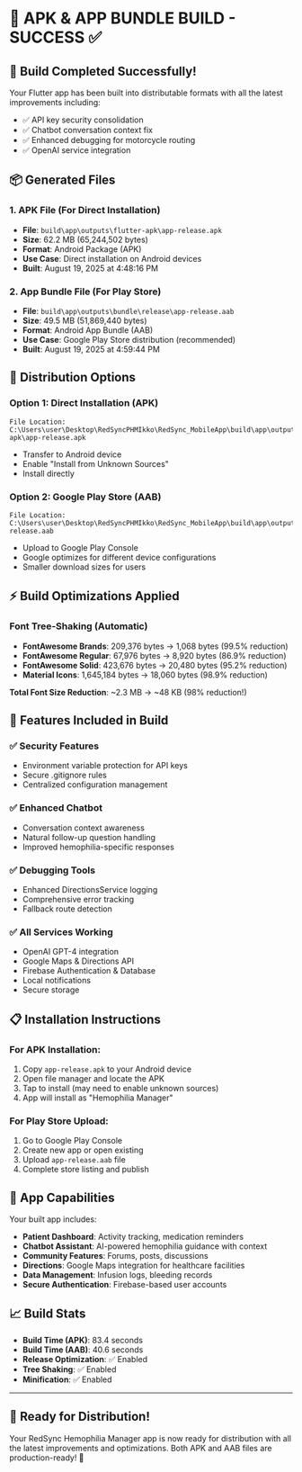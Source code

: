 # 📱 APK & APP BUNDLE BUILD - SUCCESS ✅

## 🎉 **Build Completed Successfully!**

Your Flutter app has been built into distributable formats with all the latest improvements including:
- ✅ API key security consolidation
- ✅ Chatbot conversation context fix
- ✅ Enhanced debugging for motorcycle routing
- ✅ OpenAI service integration

## 📦 **Generated Files**

### **1. APK File (For Direct Installation)**
- **File**: `build\app\outputs\flutter-apk\app-release.apk`
- **Size**: 62.2 MB (65,244,502 bytes)
- **Format**: Android Package (APK)
- **Use Case**: Direct installation on Android devices
- **Built**: August 19, 2025 at 4:48:16 PM

### **2. App Bundle File (For Play Store)**
- **File**: `build\app\outputs\bundle\release\app-release.aab`
- **Size**: 49.5 MB (51,869,440 bytes)  
- **Format**: Android App Bundle (AAB)
- **Use Case**: Google Play Store distribution (recommended)
- **Built**: August 19, 2025 at 4:59:44 PM

## 🚀 **Distribution Options**

### **Option 1: Direct Installation (APK)**
```
File Location: C:\Users\user\Desktop\RedSyncPHMIkko\RedSync_MobileApp\build\app\outputs\flutter-apk\app-release.apk
```
- Transfer to Android device
- Enable "Install from Unknown Sources"
- Install directly

### **Option 2: Google Play Store (AAB)**
```
File Location: C:\Users\user\Desktop\RedSyncPHMIkko\RedSync_MobileApp\build\app\outputs\bundle\release\app-release.aab
```
- Upload to Google Play Console
- Google optimizes for different device configurations
- Smaller download sizes for users

## ⚡ **Build Optimizations Applied**

### **Font Tree-Shaking (Automatic)**
- **FontAwesome Brands**: 209,376 bytes → 1,068 bytes (99.5% reduction)
- **FontAwesome Regular**: 67,976 bytes → 8,920 bytes (86.9% reduction)
- **FontAwesome Solid**: 423,676 bytes → 20,480 bytes (95.2% reduction)
- **Material Icons**: 1,645,184 bytes → 18,060 bytes (98.9% reduction)

**Total Font Size Reduction**: ~2.3 MB → ~48 KB (98% reduction!)

## 🔧 **Features Included in Build**

### **✅ Security Features**
- Environment variable protection for API keys
- Secure .gitignore rules
- Centralized configuration management

### **✅ Enhanced Chatbot**
- Conversation context awareness
- Natural follow-up question handling
- Improved hemophilia-specific responses

### **✅ Debugging Tools**
- Enhanced DirectionsService logging
- Comprehensive error tracking
- Fallback route detection

### **✅ All Services Working**
- OpenAI GPT-4 integration
- Google Maps & Directions API
- Firebase Authentication & Database
- Local notifications
- Secure storage

## 📋 **Installation Instructions**

### **For APK Installation:**
1. Copy `app-release.apk` to your Android device
2. Open file manager and locate the APK
3. Tap to install (may need to enable unknown sources)
4. App will install as "Hemophilia Manager"

### **For Play Store Upload:**
1. Go to Google Play Console
2. Create new app or open existing
3. Upload `app-release.aab` file
4. Complete store listing and publish

## 🎯 **App Capabilities**

Your built app includes:
- **Patient Dashboard**: Activity tracking, medication reminders
- **Chatbot Assistant**: AI-powered hemophilia guidance with context
- **Community Features**: Forums, posts, discussions
- **Directions**: Google Maps integration for healthcare facilities
- **Data Management**: Infusion logs, bleeding records
- **Secure Authentication**: Firebase-based user accounts

## 📈 **Build Stats**

- **Build Time (APK)**: 83.4 seconds
- **Build Time (AAB)**: 40.6 seconds
- **Release Optimization**: ✅ Enabled
- **Tree Shaking**: ✅ Enabled
- **Minification**: ✅ Enabled

---

## 🎉 **Ready for Distribution!**

Your RedSync Hemophilia Manager app is now ready for distribution with all the latest improvements and optimizations. Both APK and AAB files are production-ready! 🚀
